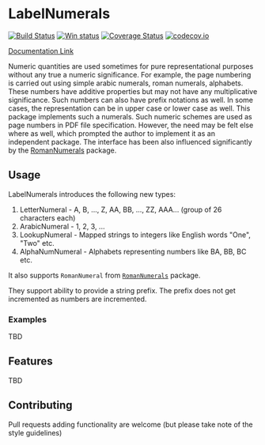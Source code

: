 # LabelNumerals

[![Build Status](https://travis-ci.org/sambitdash/LabelNumerals.jl.svg?branch=master)](https://travis-ci.org/sambitdash/LabelNumerals.jl)
[![Win status](https://ci.appveyor.com/api/projects/status/ag1tt93vbh3gdac0?svg=true)](https://ci.appveyor.com/project/sambitdash/LabelNumerals-jl)
[![Coverage Status](https://coveralls.io/repos/sambitdash/LabelNumerals.jl/badge.svg?branch=master&service=github)](https://coveralls.io/github/sambitdash/LabelNumerals.jl?branch=master)
[![codecov.io](http://codecov.io/github/sambitdash/LabelNumerals.jl/coverage.svg?branch=master)](http://codecov.io/github/sambitdash/LabelNumerals.jl?branch=master)

[Documentation Link](https://sambitdash.github.io/LabelNumerals.jl/docs/build/)

Numeric quantities are used sometimes for pure representational purposes without any true a
 numeric significance. For example, the page numbering is carried out using simple arabic
 numerals, roman numerals, alphabets. These numbers have additive properties but may not
 have any multiplicative significance. Such numbers can also have prefix notations as well.
 In some cases, the representation can be in upper case or lower case as well. This package
 implements such a numerals. Such numeric schemes are used as page numbers in PDF file
 specification. However, the need may be felt else where as well, which prompted the author
 to implement it as an independent package. The interface has been also influenced
 significantly by the [RomanNumerals](https://github.com/anthonyclays/RomanNumerals.jl) package.

 ## Usage
 LabelNumerals introduces the following new types:

  1. LetterNumeral - A, B, ..., Z, AA, BB, ..., ZZ, AAA... (group of 26 characters each)
  2. ArabicNumeral - 1, 2, 3, ...
  3. LookupNumeral - Mapped strings to integers like English words "One", "Two" etc.
  4. AlphaNumNumeral - Alphabets representing numbers like BA, BB, BC etc.

 It also supports `RomanNumeral` from
 [`RomanNumerals`](https://github.com/anthonyclays/RomanNumerals.jl) package.

They support ability to provide a string prefix. The prefix does not get incremented as
numbers are incremented.

 ### Examples

TBD

 ## Features

TBD

 ## Contributing
 Pull requests adding functionality are welcome (but please take note of the style guidelines)

